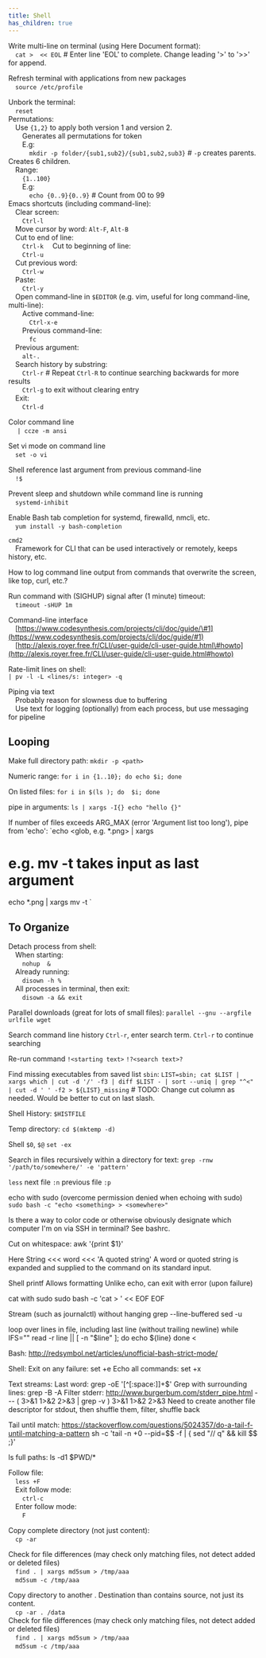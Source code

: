 ```yaml
---
title: Shell
has_children: true
---
```


Write multi-line on terminal \(using Here Document format\):  
  `cat >  << EOL`  # Enter line 'EOL' to complete. Change leading '>' to '>>' for append.  

 Refresh terminal with applications from new packages  
  `source /etc/profile`

Unbork the terminal:  
  `reset`  
 Permutations:  
  Use `{1,2}` to apply both version 1 and version 2.  
   Generates all permutations for token  
   E.g:  
    `mkdir -p folder/{sub1,sub2}/{sub1,sub2,sub3}`  # `-p` creates parents. Creates 6 children.  
  Range:  
   `{1..100}`  
   E.g:  
    `echo {0..9}{0..9}`  # Count from 00 to 99  
 Emacs shortcuts (including command-line):  
  Clear screen:  
   `Ctrl-l`  
  Move cursor by word: `Alt-F`, `Alt-B`  
  Cut to end of line:  
   `Ctrl-k`
  Cut to beginning of line:  
   `Ctrl-u`  
  Cut previous word:  
   `Ctrl-w`  
  Paste:  
   `Ctrl-y`  
  Open command-line in `$EDITOR` (e.g. vim, useful for long command-line, multi-line):  
   Active command-line:  
    `Ctrl-x-e`  
   Previous command-line:  
    `fc`  
  Previous argument:  
   `alt-.`  
  Search history by substring:  
   `Ctrl-r`  # Repeat `Ctrl-R` to continue searching backwards for more results  
   `Ctrl-g` to exit without clearing entry  
  Exit:  
   `Ctrl-d`  

 Color command line  
   `| ccze -m ansi`  

 Set vi mode on command line  
  `set -o vi`  

 Shell reference last argument from previous command-line  
  `!$`  

 Prevent sleep and shutdown while command line is running  
  `systemd-inhibit`   

 Enable Bash tab completion for systemd, firewalld, nmcli, etc.  
  `yum install -y bash-completion`  

 `cmd2`  
  Framework for CLI that can be used interactively or remotely, keeps history, etc.  

 How to log command line output from commands that overwrite the screen, like top, curl, etc.?  

 Run command with \(SIGHUP\) signal after \(1 minute\) timeout:  
  `timeout -sHUP 1m`   

 Command-line interface  
  [https://www.codesynthesis.com/projects/cli/doc/guide/\#1](https://www.codesynthesis.com/projects/cli/doc/guide/#1)  
  [http://alexis.royer.free.fr/CLI/user-guide/cli-user-guide.html\#howto](http://alexis.royer.free.fr/CLI/user-guide/cli-user-guide.html#howto)  

 Rate-limit lines on shell:  
  `| pv -l -L <lines/s: integer> -q`

 Piping via text  
  Probably reason for slowness due to buffering  
  Use text for logging \(optionally\) from each process, but use messaging for pipeline

## Looping

Make full directory path: `mkdir -p <path>`  


Numeric range: `for i in {1..10}; do echo $i; done`

On listed files: `for i in $(ls ); do  $i; done`

pipe in arguments: `ls | xargs -I{} echo "hello {}"`

If number of files exceeds ARG\_MAX \(error 'Argument list too long'\), pipe from 'echo': `echo <glob, e.g. *.png> | xargs <command taking input as last argument>  
# e.g. mv -t takes input as last argument  
echo *.png | xargs mv -t <destination>`

## To Organize

Detach process from shell:  
  When starting:  
   `nohup  &`  
  Already running:  
   `disown -h %`  
  All processes in terminal, then exit:  
   `disown -a && exit`  

Parallel downloads (great for lots of small files):
	`parallel --gnu --argfile urlfile wget`

Search command line history
	`Ctrl-r`, enter search term. `Ctrl-r` to continue searching

Re-run command
	`!<starting text>`
	`!?<search text>?`

Find missing executables from saved list `sbin`:
	`LIST=sbin; cat $LIST | xargs which | cut -d '/' -f3 | diff $LIST - | sort --uniq | grep "^<" | cut -d ' ' -f2 > ${LIST}_missing`
	# TODO: Change cut column as needed. Would be better to cut on last slash.

Shell History:
	`$HISTFILE`

Temp directory:
	`cd $(mktemp -d)`

Shell
	`$0`, `$@`
	`set -ex`

Search in files recursively within a directory for text:
	`grep -rnw '/path/to/somewhere/' -e 'pattern'`

`less`
	next file
		`:n`
	previous file
		`:p`

echo with sudo (overcome permission denied when echoing with sudo)
	`sudo bash -c "echo <something> > <somewhere>"`

Is there a way to color code or otherwise obviously designate which computer I'm on via SSH in terminal? See bashrc.

Cut on whitespace:
  awk '{print $1}'

Here String
  <<< word
  <<< 'A quoted string'
  A word or quoted string is expanded and supplied to the command on its standard input.

Shell printf
  Allows formatting
  Unlike echo, can exit with error (upon failure)

cat with sudo
	sudo bash -c 'cat > <file>' << EOF
	<content>
	EOF

Stream (such as journalctl) without hanging
	grep --line-buffered
	sed -u

loop over lines in file, including last line (without trailing newline)
	while IFS="" read -r line || [ -n "$line" ]; do
		echo ${line}
	done < <file>

Bash:
  http://redsymbol.net/articles/unofficial-bash-strict-mode/

Shell:
	Exit on any failure:
		set +e
	Echo all commands:
		set +x

Text streams:
	Last word:
  	grep -oE '[^[:space:]]+$'
	Grep with surrounding lines:
		grep -B <lines-before> -A <lines-after> <search-regex>
  Filter stderr:
    http://www.burgerbum.com/stderr_pipe.html
    ---
    ( <command> 3>&1 1>&2 2>&3 | grep -v <regex> ) 3>&1 1>&2 2>&3
      Need to create another file descriptor for stdout, then shuffle them, filter, shuffle back

Tail until match:
	https://stackoverflow.com/questions/5024357/do-a-tail-f-until-matching-a-pattern
		sh -c 'tail -n +0 --pid=$$ -f <path to file> | { sed "/<text to match>/ q" && kill $$ ;}'

ls full paths:
	ls -d1 $PWD/*

Follow file:  
  `less +F`  
  Exit follow mode:  
   `ctrl-c`  
  Enter follow mode:  
   `F`  

Copy complete directory \(not just content\):  
  `cp -ar`    

 Check for file differences \(may check only matching files, not detect added or deleted files\)  
  `find . | xargs md5sum > /tmp/aaa`  
  `md5sum -c /tmp/aaa`  

 Copy directory to another  . Destination than contains source, not just its content.  
  `cp -ar . /data`  
 Check for file differences \(may check only matching files, not detect added or deleted files\)  
  `find . | xargs md5sum > /tmp/aaa`  
  `md5sum -c /tmp/aaa`  

